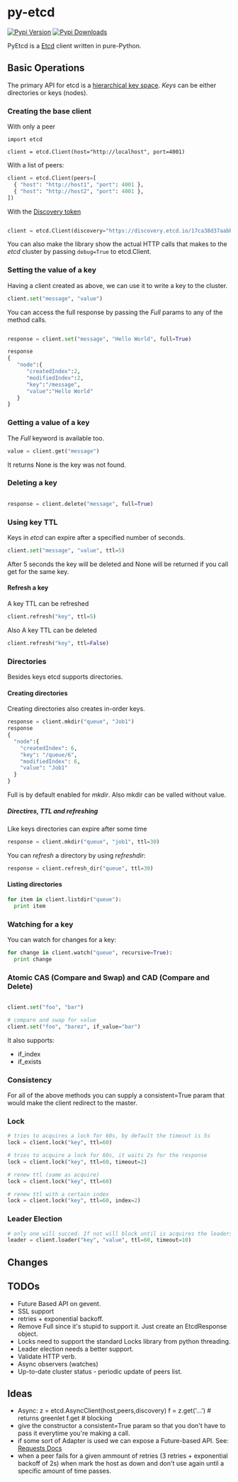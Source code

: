 # py-etcd

[![Pypi Version](https://img.shields.io/pypi/v/py-etcd.svg?style=flat)][pypi]
[![Pypi Downloads](https://img.shields.io/pypi/dm/py-etcd.svg?style=flat)][downloads]

[pypi]: https://pypi.python.org/pypi/py-etcd
[downloads]: https://pypi.python.org/pypi/py-etcd

PyEtcd is a [Etcd](https://github.com/coreos/etcd)  client written in pure-Python.

## Basic Operations

The primary API for etcd is a [hierarchical key space](https://github.com/coreos/etcd/blob/master/Documentation/api.md#key-space-operations). _Keys_ can be either directories or keys (nodes).

### Creating the base client

With only a peer
```
import etcd

client = etcd.Client(host="http://localhost", port=4001)
```

With a list of peers:

``` python
client = etcd.Client(peers=[
  { "host": "http://host1", "port": 4001 },
  { "host": "http://host2", "port": 4001 },
])
```

With the [Discovery
token](http://coreos.com/docs/cluster-management/setup/etcd-cluster-discovery/)

```python

client = etcd.Client(discovery="https://discovery.etcd.io/17ca38d37aabbe650c3532db5fb1dbc9")
```

You can also make the library show the actual HTTP calls that makes to the
_etcd_ cluster by passing ```debug=True``` to etcd.Client.

### Setting the value of a key

Having a client created as above, we can use it to write a key to the cluster.

```python
client.set("message", "value")
```

You can access the full response by passing the _Full_ params to any of the
method calls.

```python

response = client.set("message", "Hello World", full=True)

response
{
   "node":{
      "createdIndex":2,
      "modifiedIndex":2,
      "key":"/message",
      "value":"Hello World"
   }
}
```

### Getting a value of a key

The _Full_ keyword is available too.

```python
value = client.get("message")
```

It returns None is the key was not found.

### Deleting a key

```python

response = client.delete("message", full=True)
```

### Using key TTL

Keys in *etcd* can expire after a specified number of seconds.

```python
client.set("message", "value", ttl=5)
```

After 5 seconds the key will be deleted and None will be returned if you
call get for the same key.

#### Refresh a key

A key TTL can be refreshed

```python
client.refresh("key", ttl=5)
```

Also A key TTL can be deleted

```python
client.refresh("key", ttl=False)
```

### Directories

Besides keys etcd supports directories.

#### Creating directories

Creating directories also creates in-order keys.

```python
response = client.mkdir("queue", "Job1")
response
{
  "node":{
    "createdIndex": 6,
    "key": "/queue/6",
    "modifiedIndex": 6,
    "value": "Job1"
  }
}
```

Full is by default enabled for *mkdir*.
Also mkdir can be valled without value.

##### Directires, TTL and refreshing

Like keys directories can expire after some time
```python
response = client.mkdir("queue", "job1", ttl=30)
```

You can *refresh* a directory by using *refreshdir*:
```python
response = client.refresh_dir("queue", ttl=30)
```

#### Listing directories

```python
for item in client.listdir("queue"):
  print item
```

### Watching for a key

You can watch for changes for a key:

```python
for change in client.watch("queue", recursive=True):
  print change
```

### Atomic CAS (Compare and Swap) and CAD (Compare and Delete)

```python

client.set("foo", "bar")

# compare and swap for value
client.set("foo", "barez", if_value="bar")
```

It also supports:

* if_index
* if_exists

### Consistency

For all of the above methods you can supply a consistent=True param that
would make the client redirect to the master.

### Lock

```python
# tries to acquires a lock for 60s, by default the timeout is 5s
lock = client.lock("key", ttl=60)

# tries to acquire a lock for 60s, it waits 2s for the response
lock = client.lock("key", ttl=60, timeout=2)

# renew ttl (same as acquire)
lock = client.lock("key", ttl=60)

# renew ttl with a certain index
lock = client.lock("key", ttl=60, index=2)
```

### Leader Election
```python
# only one will succed. If not will block until is acquires the leadership
leader = client.loader("key", "value", ttl=60, timeout=10)
```

## Changes

## TODOs
* Future Based API on gevent.
* SSL support
* retries + exponential backoff.
* Remove Full since it's stupid to support it.
  Just create an EtcdResponse object.
* Locks need to support the standard Locks library from python threading.
* Leader election needs a better support.
* Validate HTTP verb.
* Async observers (watches)
* Up-to-date cluster status - periodic update of peers list.

## Ideas

* Async:
  z = etcd.AsyncClient(host,peers,discovery)
  f = z.get('...') # returns greenlet
  f.get # blocking
* give the constructor a consistent=True param so that you don't have to pass
it everytime you're making a call.
* if some sort of Adapter is used we can expose a Future-based API. See:
  [Requests Docs](http://docs.python-requests.org/en/latest/user/advanced/#transport-adapters)
* when a peer fails for a given ammount of retries (3 retries + exponential
  backoff of 2s) when mark the host as down and don't use again until a
  specific amount of time passes.
